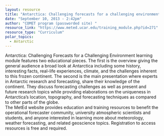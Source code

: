 ```yaml
---
layout: resource
title: "Antarctica: Challenging forecasts for a challenging environment "
date: "September 10, 2013 - 2:42pm"
author: "COMET program (passworded site) "
resource_link: "https://www.meted.ucar.edu/training_module.php?id=271"
resource_type: "Curriculum"
polar_topics:
  - Antarctic
---
```


Antarctica: Challenging Forecasts for a Challenging Environment learning module features two educational pieces. The first is the overview giving the general audience a broad look at Antarctica including some history, interesting facts, real-life experiences, climate, and the challenges inherent to this frozen continent. The second is the main presentation where experts in Antarctic research and forecasting, share their knowledge of the continent. They discuss forecasting challenges as well as present and future research topics while providing elaborations on the uniqueness in Antarctica’s location, topography, and forecasting techniques as compared to other parts of the globe.  
The MetEd website provides education and training resources to benefit the operational forecaster community, university atmospheric scientists and students, and anyone interested in learning more about meteorology, weather forecasting, and related geoscience topics.  Registration to access resources is free and required.
